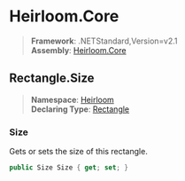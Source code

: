 # Heirloom.Core

> **Framework**: .NETStandard,Version=v2.1  
> **Assembly**: [Heirloom.Core][0]  

## Rectangle.Size

> **Namespace**: [Heirloom][0]  
> **Declaring Type**: [Rectangle][1]  

### Size

Gets or sets the size of this rectangle.

```cs
public Size Size { get; set; }
```

[0]: ../../../Heirloom.Core.md
[1]: ../Rectangle.md
